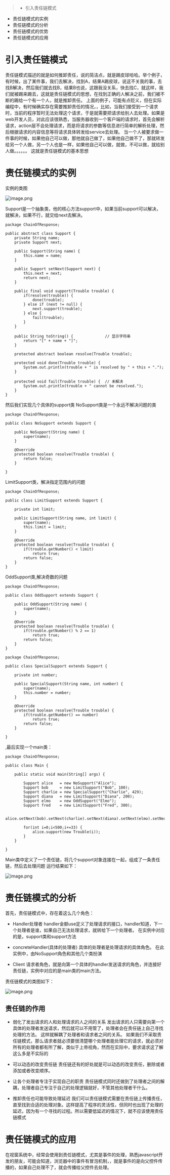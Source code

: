 
> * 引入责任链模式
* 责任链模式的实例
* 责任链模式的分析
* 责任链模式的优势
* 责任链模式的应用

# 引入责任链模式
责任链模式描述的就是如何推卸责任，说的简洁点，就是踢皮球哈哈。举个例子，有时候，出了某件事，我们去解决，找到A，结果A踢皮球，说这不关我的事，去找B解决，然后我们就去找B，结果B也说，这跟我没关系，快去找C，就这样，我们就被踢来踢去，这就是责任链模式的思想，在找到正确的人解决之前，我们被不断的踢给一个有一个人，就是推卸责任。
上面的例子，可能有点贬义，但在实际编程中，有时候确实存在需要推卸责任的情况，，比如，当我们接受到一个请求时，当前的程序暂时无法处理这个请求，于是就需要把请求给别人去处理。如果是web开发人员，对此应该很熟悉，当服务器收到一个客户端的请求时，首先会解析请求，action层不会处理请求，而是将请求的参数等信息进行简单的解析处理，然后根据请求的内容信息等将请求具体转发给service去处理。
当一个人被要求做一件事的时候，如果他自己可以做，那他就自己做了，如果他自己做不了，那就转发给另一个人做，另一个人也是一样，如果他自己可以做，就做，不可以做，就给别人做。。。。。。
这就是责任链模式的基本思想

# 责任链模式的实例
实例的类图

![image.png](http://upload-images.jianshu.io/upload_images/1234352-9e2836c3c0863af1.png?imageMogr2/auto-orient/strip%7CimageView2/2/w/1240)

Support是一个抽象类，他的核心方法support中，如果当前support可以解决，就解决，如果不行，就交给next去解决。
```
package ChainOfResponse;

public abstract class Support {
	private String name;
	private Support next;
	
	public Support(String name) {
		this.name = name;
	}
	
	public Support setNext(Support next) {
		this.next = next;
		return next;
	}
	
	public final void support(Trouble trouble) {
		if(resolve(trouble)) {
			done(trouble);
		} else if (next != null) {
			next.support(trouble);
		} else {
			fail(trouble);
		}
	}
	
	public String toString() {              // 显示字符串
        return "[" + name + "]";
    }
	
	protected abstract boolean resolve(Trouble trouble);
	
	protected void done(Trouble trouble) {
		System.out.println(trouble + " is resolved by " + this + ".");
	}
	
	protected void fail(Trouble trouble) {  // 未解决
        System.out.println(trouble + " cannot be resolved.");
    }
}
```
然后我们实现几个具体的support类
NoSupport类是一个永远不解决问题的类
```
package ChainOfResponse;

public class NoSupport extends Support {

	public NoSupport(String name) {
		super(name);
	}

	@Override
	protected boolean resolve(Trouble trouble) {
		return false;
	}
	
}
```

LimitSupport类，解决指定范围内的问题
```
package ChainOfResponse;

public class LimitSupport extends Support {

	private int limit;
	
	public LimitSupport(String name, int limit) {
		super(name);
		this.limit = limit;
	}

	@Override
	protected boolean resolve(Trouble trouble) {
		if(trouble.getNumber() < limit)
			return true;
		return false;
	}
}

```
OddSupport类,解决奇数的问题
```
package ChainOfResponse;

public class OddSupport extends Support {

	public OddSupport(String name) {
		super(name);
	}

	@Override
	protected boolean resolve(Trouble trouble) {
		if(trouble.getNumber() % 2 == 1)
			return true;
		return false;
	}
}

```

```
package ChainOfResponse;

public class SpecialSupport extends Support {
	
	private int number;
	
	public SpecialSupport(String name, int number) {
		super(name);
		this.number = number;
	}

	@Override
	protected boolean resolve(Trouble trouble) {
		if(trouble.getNumber() == number)
			return true;
		return false;
	}
	
}

```
,最后实现一个main类：
```
package ChainOfResponse;

public class Main {

	public static void main(String[] args) {
		
		Support alice   = new NoSupport("Alice");
        Support bob     = new LimitSupport("Bob", 100);
        Support charlie = new SpecialSupport("Charlie", 429);
        Support diana   = new LimitSupport("Diana", 200);
        Support elmo    = new OddSupport("Elmo");
        Support fred    = new LimitSupport("Fred", 300);
        
        alice.setNext(bob).setNext(charlie).setNext(diana).setNext(elmo).setNext(fred);
        
        for(int i=0;i<500;i+=33) {
        	alice.support(new Trouble(i));
        }
	}

}

```
Main类中定义了一个责任链，将几个support对象连接在一起，组成了一条责任链，然后去处理问题
运行结果如下：

![image.png](http://upload-images.jianshu.io/upload_images/1234352-404d73924f06e031.png?imageMogr2/auto-orient/strip%7CimageView2/2/w/1240)

# 责任链模式的分析

首先，责任链模式中，存在着这么几个角色：

* Handler处理者
handler金额use定义了处理请求的接口，handler知道，下一个处理者是谁，如果自己无法处理请求，就转给下一个处理者。
在实例中对应的是，support类和support方法

* concreteHandler(具体的处理者)
具体的处理者是处理请求的具体角色。
在此实例中，由NoSupport角色和其他几个类扮演

* Client
请求者角色，就是向第一个具体的handler发送请求的角色，并连接好责任链，实例中对应的是main类的main方法。

责任链模式的类图如下：

![image.png](http://upload-images.jianshu.io/upload_images/1234352-e34f882565fe16ec.png?imageMogr2/auto-orient/strip%7CimageView2/2/w/1240)

## 责任链的作用

* 弱化了发出请求的人和处理请求的人之间的关系
发出请求的人只需要向第一个具体的处理者发送请求，然后就可以不用管了，处理者会在责任链上自己寻找处理的方法。
这样就解耦了处理者和请求者之间的关系。
如果我们不采取责任链模式，那么请求者就必须要很清楚哪个处理者能处理它的请求，就必须对所有的处理者都有所了解，类似于上帝视角，然而在实际中，要求请求这了解这么多是不实际的

* 可以动态的改变责任链
责任链还有的好处就是可以动态的改变责任，删除或者添加或者改变顺序。

* 让各个处理者专注于实现自己的职责
责任链模式同时还做到了处理者之间的解耦，处理者自己专注于自己的处理逻辑就好，不管其他处理者干什么。

* 推卸责任也可能导致处理延迟
我们可以责任链模式需要在责任链上传播责任，直至找到合适的处理对象。这样提高了程序的灵活性，但同时也出现了处理的延迟，因为有一个寻找的过程。所以需要低延迟的情况下，就不应该使用责任链模式

# 责任链模式的应用
在视窗系统中，经常会使用到责任链模式，尤其是事件的处理，熟悉javascript开发的朋友，可能会知道，浏览器中的事件有冒泡机制，，就是事件的是向父控件传播的，如果自己处理不了，就会传播给父控件去处理。
